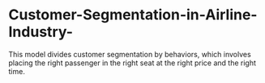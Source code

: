 # Customer-Segmentation-in-Airline-Industry-
This model divides customer segmentation by behaviors, which involves placing the right passenger in the right seat at the right price and the right time. 
